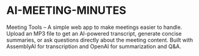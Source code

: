 # AI-MEETING-MINUTES
Meeting Tools – A simple web app to make meetings easier to handle. Upload an MP3 file to get an AI-powered transcript, generate concise summaries, or ask questions directly about the meeting content. Built with AssemblyAI for transcription and OpenAI for summarization and Q&amp;A.
